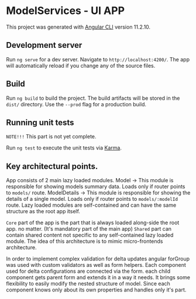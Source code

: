 # ModelServices - UI APP

This project was generated with [Angular CLI](https://github.com/angular/angular-cli) version 11.2.10.

## Development server

Run `ng serve` for a dev server. Navigate to `http://localhost:4200/`. The app will automatically reload if you change any of the source files.

## Build

Run `ng build` to build the project. The build artifacts will be stored in the `dist/` directory. Use the `--prod` flag for a production build.

## Running unit tests
`NOTE!!!` This part is not yet complete.

Run `ng test` to execute the unit tests via [Karma](https://karma-runner.github.io).

## Key architectural points.
App consists of 2 main lazy loaded modules.
  Model -> This module is responsible for showing models summary data. Loads only if router points to `models/` route.
  ModelDetails -> This module is responsible for showing the details of a single model. Loads only if router points to `models/:modelId` route.
Lazy loaded modules are self-contained and can have the same structure as the root app itself.

`Core` part of the app is the part that is always loaded along-side the root app. no matter. (It's mandatory part of the main app)
`Shared` part can contain shared content not specific to any self-contained lazy loaded module.
The idea of this architecture is to mimic micro-frontends architecture.    

In order to implement complex validation for delta updates angular forGroup was used with custom validators as well as form helpers.
Each component used for delta configurations are connected via the form. each child component gets parent form and extends it in a way it needs.
It brings some flexibility to easily modify the nested structure of model. Since each component knows only about its own properties and handles
only it's part.
 
   
